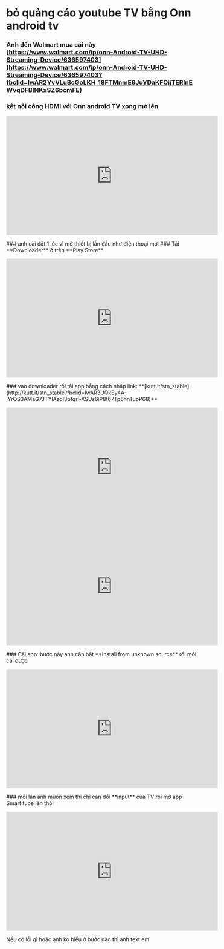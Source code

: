 # bỏ quảng cáo youtube TV bằng Onn android tv
### Anh đến Walmart mua cái này [https://www.walmart.com/ip/onn-Android-TV-UHD-Streaming-Device/636597403](https://www.walmart.com/ip/onn-Android-TV-UHD-Streaming-Device/636597403?fbclid=IwAR2YvVLuBcGoLKH_18FTMnmE9JuYDaKFOjjTERInEWvqDFBINKxSZ6bcmFE)


### kết nối cổng HDMI với Onn android TV xong mở lên
<p align="center"> <iframe width="560" height="315" src="https://www.youtube.com/embed/mY5xH_BeMz8" title="YouTube video player" frameborder="0" allow="accelerometer; autoplay; clipboard-write; encrypted-media; gyroscope; picture-in-picture" allowfullscreen></iframe>
</p>
### anh cài đặt 1 lúc vì mở thiết bị lần đầu như điện thoại mới
### Tải **Downloader** ở trên **Play Store**

<p align="center"> <iframe width="560" height="315" src="https://www.youtube.com/embed/VT_lS-S4xaM" title="YouTube video player" frameborder="0" allow="accelerometer; autoplay; clipboard-write; encrypted-media; gyroscope; picture-in-picture" allowfullscreen></iframe>
</p>
### vào downloader rồi tải app bằng cách nhập link: **[kutt.it/stn_stable](http://kutt.it/stn_stable?fbclid=IwAR3UQkEy4A-iYrQS3AMaG7JTYlAzdI3bfqrl-XSUs6iP8t67Tp6hnTupP68)**
<p align="center">
  <iframe width="560" height="315" src="https://www.youtube.com/embed/8-w7AtYSMUo" title="YouTube video player" frameborder="0" allow="accelerometer; autoplay; clipboard-write; encrypted-media; gyroscope; picture-in-picture" allowfullscreen></iframe>
  <iframe width="560" height="315" src="https://www.youtube.com/embed/_MfQ4ovYmeg" title="YouTube video player" frameborder="0" allow="accelerometer; autoplay; clipboard-write; encrypted-media; gyroscope; picture-in-picture" allowfullscreen></iframe>
</p>
### Cài app: bước này anh cần bật **Install from unknown source** rồi mới cài được
<p align="center"> 
  <iframe width="560" height="315" src="https://www.youtube.com/embed/QCPw0WVBgj0" title="YouTube video player" frameborder="0" allow="accelerometer; autoplay; clipboard-write; encrypted-media; gyroscope; picture-in-picture" allowfullscreen></iframe>
</p>
### mỗi lần anh muốn xem thì chỉ cần đổi **input** của TV rồi mở app Smart tube lên thôi
<p align="center"> 
<iframe width="560" height="315" src="https://www.youtube.com/embed/VTj4yPq25J4" title="YouTube video player" frameborder="0" allow="accelerometer; autoplay; clipboard-write; encrypted-media; gyroscope; picture-in-picture" allowfullscreen></iframe>
</p>

Nếu có lỗi gì hoặc anh ko hiểu ở bước nào thì anh text em 

